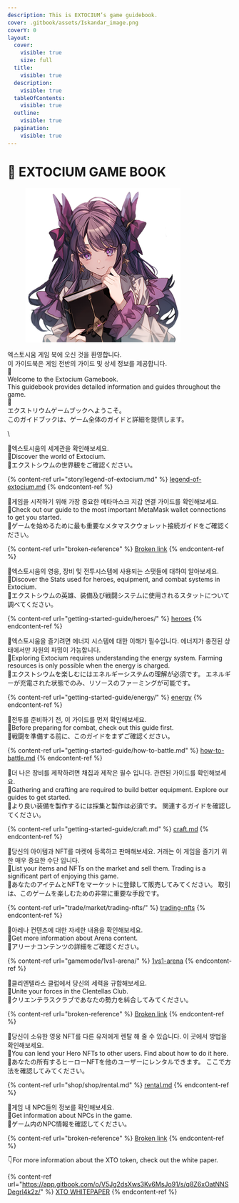```yaml
---
description: This is EXTOCIUM’s game guidebook.
cover: .gitbook/assets/Iskandar_image.png
coverY: 0
layout:
  cover:
    visible: true
    size: full
  title:
    visible: true
  description:
    visible: true
  tableOfContents:
    visible: true
  outline:
    visible: true
  pagination:
    visible: true
---
```


# 📙 EXTOCIUM GAME BOOK

<figure><img src=".gitbook/assets/NPC_Yeyilel (1).png" alt="" width="348"><figcaption></figcaption></figure>

엑스토시움 게임 북에 오신 것을 환영합니다.\
이 가이드북은 게임 전반의 가이드 및 상세 정보를 제공합니다.\
💠\
Welcome to the Extocium Gamebook. \
This guidebook provides detailed information and guides throughout the game.\
💠\
エクストリウムゲームブックへようこそ。 \
このガイドブックは、ゲーム全体のガイドと詳細を提供します。

\


💠엑스토시움의 세계관을 확인해보세요. \
💠Discover the world of Extocium.\
💠エクストシウムの世界観をご確認ください。

{% content-ref url="story/legend-of-extocium.md" %}
[legend-of-extocium.md](story/legend-of-extocium.md)
{% endcontent-ref %}

💠게임을 시작하기 위해 가장 중요한 메타마스크 지갑 연결 가이드를 확인해보세요.\
💠Check out our guide to the most important MetaMask wallet connections to get you started.\
💠ゲームを始めるために最も重要なメタマスクウォレット接続ガイドをご確認ください。

{% content-ref url="broken-reference" %}
[Broken link](broken-reference)
{% endcontent-ref %}

💠엑스토시움의 영웅, 장비 및 전투시스템에 사용되는 스탯들에 대하여 알아보세요.\
💠Discover the Stats used for heroes, equipment, and combat systems in Extocium.\
💠エクストシウムの英雄、装備及び戦闘システムに使用されるスタットについて調べてください。

{% content-ref url="getting-started-guide/heroes/" %}
[heroes](getting-started-guide/heroes/)
{% endcontent-ref %}

💠엑스토시움을 즐기려면 에너지 시스템에 대한 이해가 필수입니다. 에너지가 충전된 상태에서만 자원의 파밍이 가능합니다.\
💠Exploring Extocium requires understanding the energy system. Farming resources is only possible when the energy is charged.\
💠エクストシウムを楽しむにはエネルギーシステムの理解が必須です。 エネルギーが充電された状態でのみ、リソースのファーミングが可能です。

{% content-ref url="getting-started-guide/energy/" %}
[energy](getting-started-guide/energy/)
{% endcontent-ref %}

💠전투를 준비하기 전, 이 가이드를 먼저 확인해보세요.\
💠Before preparing for combat, check out this guide first.\
💠戦闘を準備する前に、このガイドをまずご確認ください。

{% content-ref url="getting-started-guide/how-to-battle.md" %}
[how-to-battle.md](getting-started-guide/how-to-battle.md)
{% endcontent-ref %}

💠더 나은 장비를 제작하려면 채집과 제작은 필수 입니다. 관련된 가이드를 확인해보세요.\
💠Gathering and crafting are required to build better equipment. Explore our guides to get started.\
💠より良い装備を製作するには採集と製作は必須です。 関連するガイドを確認してください。

{% content-ref url="getting-started-guide/craft.md" %}
[craft.md](getting-started-guide/craft.md)
{% endcontent-ref %}

💠당신의 아이템과 NFT를 마켓에 등록하고 판매해보세요. 거래는 이 게임을 즐기기 위한 매우 중요한 수단 입니다.\
💠List your items and NFTs on the market and sell them. Trading is a significant part of enjoying this game.\
💠あなたのアイテムとNFTをマーケットに登録して販売してみてください。 取引は、このゲームを楽しむための非常に重要な手段です。

{% content-ref url="trade/market/trading-nfts/" %}
[trading-nfts](trade/market/trading-nfts/)
{% endcontent-ref %}

💠아레나 컨텐츠에 대한 자세한 내용을 확인해보세요.\
💠Get more information about Arena content.\
💠アリーナコンテンツの詳細をご確認ください。

{% content-ref url="gamemode/1vs1-arena/" %}
[1vs1-arena](gamemode/1vs1-arena/)
{% endcontent-ref %}

💠클리엔텔라스 클럽에서 당신의 세력을 규합해보세요.\
💠Unite your forces in the Clentellas Club.\
💠クリエンテラスクラブであなたの勢力を糾合してみてください。

{% content-ref url="broken-reference" %}
[Broken link](broken-reference)
{% endcontent-ref %}

💠당신이 소유한 영웅 NFT를 다른 유저에게 렌탈 해 줄 수 있습니다. 이 곳에서 방법을 확인해보세요.\
💠You can lend your Hero NFTs to other users. Find about how to do it here.\
💠あなたの所有するヒーローNFTを他のユーザーにレンタルできます。 ここで方法を確認してみてください。

{% content-ref url="shop/shop/rental.md" %}
[rental.md](shop/shop/rental.md)
{% endcontent-ref %}

💠게임 내 NPC들의 정보를 확인해보세요.\
💠Get information about NPCs in the game.\
💠ゲーム内のNPC情報を確認してください。

{% content-ref url="broken-reference" %}
[Broken link](broken-reference)
{% endcontent-ref %}

👇For more information about the XTO token, check out the white paper.

{% content-ref url="https://app.gitbook.com/o/V5Jg2dsXws3Kv6MsJo91/s/q8Z6xOatNNSDegrl4k2z/" %}
[XTO WHITEPAPER](https://app.gitbook.com/o/V5Jg2dsXws3Kv6MsJo91/s/q8Z6xOatNNSDegrl4k2z/)
{% endcontent-ref %}
